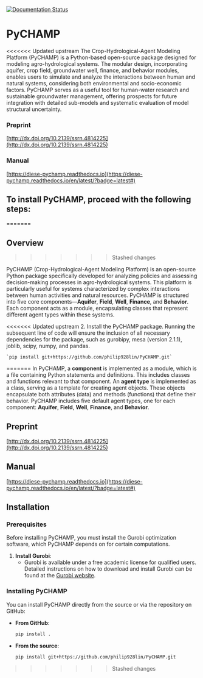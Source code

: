 [![Documentation Status](https://readthedocs.org/projects/dises-pychamp/badge/?version=latest)](https://dises-pychamp.readthedocs.io/en/latest/?badge=latest)

# PyCHAMP

<<<<<<< Updated upstream
The Crop-Hydrological-Agent Modeling Platform (PyCHAMP) is a Python-based open-source package designed for modeling agro-hydrological systems. The modular design, incorporating aquifer, crop field, groundwater well, finance, and behavior modules, enables users to simulate and analyze the interactions between human and natural systems, considering both environmental and socio-economic factors. PyCHAMP serves as a useful tool for human-water research and sustainable groundwater management, offering prospects for future integration with detailed sub-models and systematic evaluation of model structural uncertainty.

### Preprint
[http://dx.doi.org/10.2139/ssrn.4814225](http://dx.doi.org/10.2139/ssrn.4814225)

### Manual
[https://diese-pychamp.readthedocs.io](https://diese-pychamp.readthedocs.io/en/latest/?badge=latest#)

## To install PyCHAMP, proceed with the following steps:
=======
## Overview
>>>>>>> Stashed changes

PyCHAMP (Crop-Hydrological-Agent Modeling Platform) is an open-source Python package specifically developed for analyzing policies and assessing decision-making processes in agro-hydrological systems. This platform is particularly useful for systems characterized by complex interactions between human activities and natural resources. PyCHAMP is structured into five core components—**Aquifer**, **Field**, **Well**, **Finance**, and **Behavior**. Each component acts as a module, encapsulating classes that represent different agent types within these systems.

<<<<<<< Updated upstream
2. Install the PyCHAMP package. Running the subsequent line of code will ensure the inclusion of all necessary dependencies for the package, such as gurobipy, mesa (version 2.1.1), joblib, scipy, numpy, and pandas.
	
	`pip install git+https://github.com/philip928lin/PyCHAMP.git`


=======
In PyCHAMP, a **component** is implemented as a module, which is a file containing Python statements and definitions. This includes classes and functions relevant to that component. An **agent type** is implemented as a class, serving as a template for creating agent objects. These objects encapsulate both attributes (data) and methods (functions) that define their behavior. PyCHAMP includes five default agent types, one for each component: **Aquifer**, **Field**, **Well**, **Finance**, and **Behavior**.

## Preprint
[http://dx.doi.org/10.2139/ssrn.4814225](http://dx.doi.org/10.2139/ssrn.4814225)

## Manual
[https://diese-pychamp.readthedocs.io](https://diese-pychamp.readthedocs.io/en/latest/?badge=latest#)

## Installation

### Prerequisites

Before installing PyCHAMP, you must install the Gurobi optimization software, which PyCHAMP depends on for certain computations.

1. **Install Gurobi**:
   - Gurobi is available under a free academic license for qualified users. Detailed instructions on how to download and install Gurobi can be found at the [Gurobi website](https://www.gurobi.com/academia/academic-program-and-licenses).

### Installing PyCHAMP

You can install PyCHAMP directly from the source or via the repository on GitHub:

- **From GitHub**:
  ```bash
  pip install .
  ```

- **From the source**:
  ```bash
  pip install git+https://github.com/philip928lin/PyCHAMP.git
  ```
>>>>>>> Stashed changes
